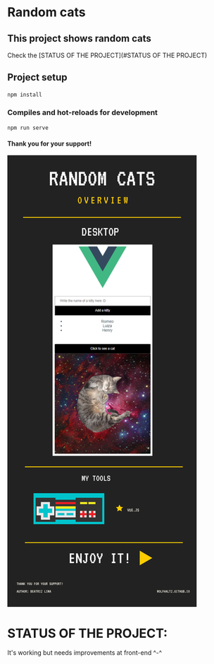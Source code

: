 # Random cats
## This project shows random cats

Check the [STATUS OF THE PROJECT](#STATUS OF THE PROJECT)

## Project setup
```
npm install
```

### Compiles and hot-reloads for development
```
npm run serve
```

#### Thank you for your support!

<img src="src/assets/overview.png" />


# STATUS OF THE PROJECT:

It's working but needs improvements at front-end ^-^